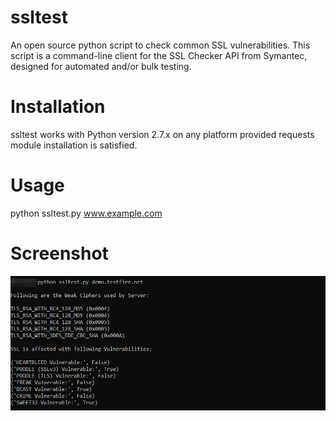 # ssltest
An open source python script to check common SSL vulnerabilities. 
This script is a command-line client for the SSL Checker API from Symantec, designed for automated and/or bulk testing.

# Installation
ssltest works with Python version 2.7.x on any platform provided requests module installation is satisfied.

# Usage
python ssltest.py www.example.com

# Screenshot
![Alt text](/ssltest.png?raw=true "")
